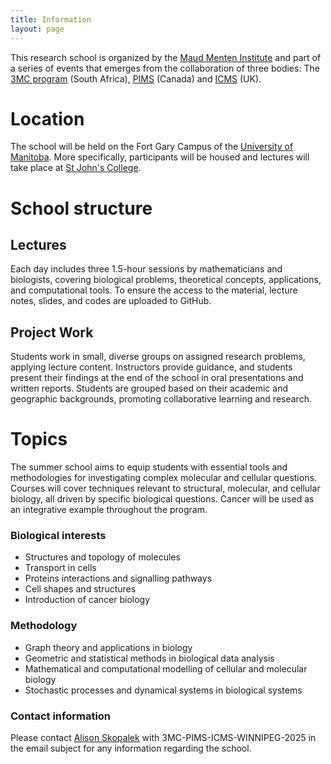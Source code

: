 ```yaml
---
title: Information
layout: page
---
```




This research school is organized by the [Maud Menten Institute](https://maudmenteninstitute.org/) and  part of a series of events that emerges from the collaboration of three bodies: The [3MC program](https://natural-sciences.nwu.ac.za/paa/3MC) (South Africa), [PIMS](https://www.pims.math.ca/) (Canada) and [ICMS](https://www.icms.org.uk/) (UK). 



# Location

The school will be held on the Fort Gary Campus of the [University of Manitoba](https://umanitoba.ca/). More specifically, participants will be housed and lectures will take place at [St John's College](https://umanitoba.ca/st-johns-college/).


# School structure

## Lectures
Each day includes three 1.5-hour sessions by mathematicians and biologists, covering biological problems, theoretical concepts, applications, and computational tools. To ensure the access to the material, lecture notes, slides, and codes are uploaded to GitHub.

## Project Work
Students work in small, diverse groups on assigned research problems, applying lecture content. Instructors provide guidance, and students present their findings at the end of the school in oral presentations and written reports. Students are grouped based on their academic and geographic backgrounds, promoting collaborative learning and research.


# Topics

The summer school aims to equip students with essential tools and methodologies for investigating complex molecular and cellular questions. Courses will cover techniques relevant to structural, molecular, and cellular biology, all driven by specific biological questions.  Cancer will be used as an integrative example throughout the program.

### Biological interests
* Structures and topology of molecules
* Transport in cells
* Proteins interactions and signalling pathways 
* Cell shapes and structures 
* Introduction of cancer biology

### Methodology 
* Graph theory and applications in biology
* Geometric and statistical methods in biological data analysis 
* Mathematical and computational modelling of cellular and molecular biology
* Stochastic processes and dynamical systems in biological systems 
 
### Contact information
Please contact [Alison Skopalek](mailto:Alison.Skopalek@umanitoba.ca) with 3MC-PIMS-ICMS-WINNIPEG-2025 in the email subject for any information regarding the school.

  